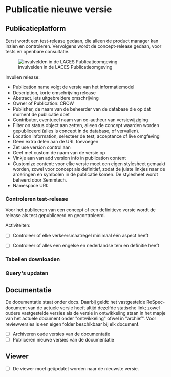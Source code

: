 # Publicatie nieuwe versie 


## Publicatieplatform

Eerst wordt een test-release gedaan, die alleen de product manager kan inzien en controleren. Vervolgens wordt de concept-release gedaan, voor tests en openbare consultatie.

<figure>
<img src="./h/media/voorbeeld-invullen-publicatie.png" alt="invulvelden in de LACES Publicatieomgeving">
<figcaption>invulvelden in de LACES Publicatieomgeving</caption>
</figure>

Invullen release:
* Publication name volgt de versie van het informatiemodel
* Description, korte omschrijving release 
* Abstract, iets uitgebreidere omschrijving
* Owner of Publication: CROW
* Publisher, de naam van de beheerder van de database die op dat moment de publicatie doet
* Contributor, eventueel naam van co-autheur van versiewijziging
* Filter on status object aan zetten, alleen de concept waarden worden gepubliceerd (alles is concept in de database, of vervallen).
* Location information, selecteer de test, acceptance of live omgfeving 
* Geen extra delen aan de URL toevoegen
* Zet use version control aan
* Geef met custom de naam van de versie op
* Vinkje aan van add version info in publication content
* Customize content: voor elke versie moet een eigen stylesheet gemaakt worden, zowel voor concept als definitief, zodat de juiste linkjes naar de arceringen en symbolen in de publicatie komen. De stylesheet wordt beheerd door Semmtech.
* Namespace URI: 

### Controleren test-release
Voor het publiceren van een concept of een definitieve versie wordt de release als test gepubliceerd en gecontroleerd. 

Activiteiten:


- [ ] Controleer of elke verkeersmaatregel minimaal één aspect heeft
- [ ] Controleer of alles een engelse en nederlandse tem en definitie heeft



### Tabellen downloaden


### Query's updaten






## Documentatie
De documentatie staat onder docs. Daarbij geldt: het vastgestelde ReSpec-document van de actuele versie heeft altijd dezelfde statische link; zowel oudere vastgestelde versies als de versie in ontwikkeling staan in het mapje van het actuele document onder "ontwikkeling" ofwel in "archief". Voor reviewversies is een eigen folder beschikbaar bij elk document.

- [ ] Archiveren oude versies van de documentatie
- [ ] Publiceren nieuwe versies van de documentatie

## Viewer
- [ ] De viewer moet geüpdatet worden naar de nieuwste versie.